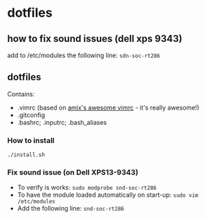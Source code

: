 # dotfiles
## how to fix sound issues (dell xps 9343)
add to /etc/modules the following line:
`sdn-soc-rt286`

## dotfiles
Contains:
* .vimrc (based on [amix's awesome vimrc](https://github.com/amix/vimrc) - it's really awesome!)
* .gitconfig
* .bashrc; .inputrc; .bash_aliases

### How to install
`./install.sh`

### Fix sound issue (on Dell XPS13-9343)
* To verify is works:
`sudo modprobe snd-soc-rt286`
* To have the module loaded automatically on start-up:
`sudo vim /etc/modules`
* Add the following line:
`snd-soc-rt286`

